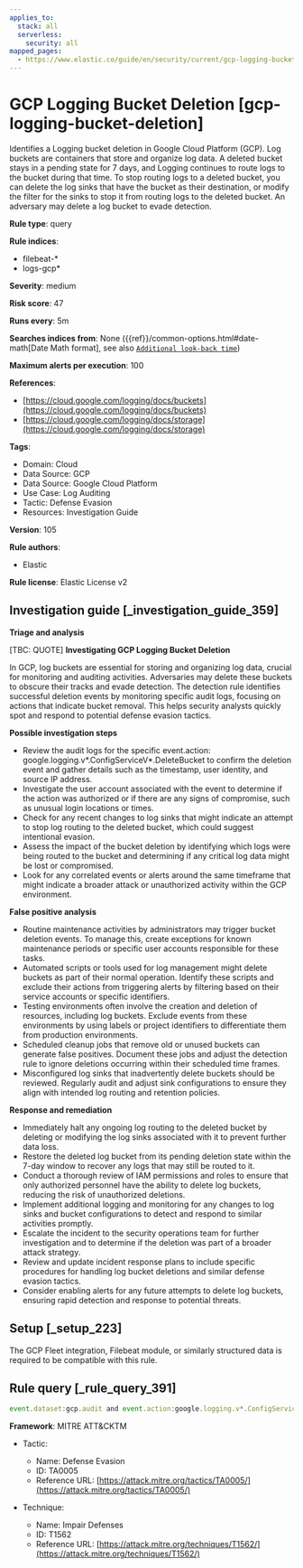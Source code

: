 ```yaml
---
applies_to:
  stack: all
  serverless:
    security: all
mapped_pages:
  - https://www.elastic.co/guide/en/security/current/gcp-logging-bucket-deletion.html
---
```


# GCP Logging Bucket Deletion [gcp-logging-bucket-deletion]

Identifies a Logging bucket deletion in Google Cloud Platform (GCP). Log buckets are containers that store and organize log data. A deleted bucket stays in a pending state for 7 days, and Logging continues to route logs to the bucket during that time. To stop routing logs to a deleted bucket, you can delete the log sinks that have the bucket as their destination, or modify the filter for the sinks to stop it from routing logs to the deleted bucket. An adversary may delete a log bucket to evade detection.

**Rule type**: query

**Rule indices**:

* filebeat-*
* logs-gcp*

**Severity**: medium

**Risk score**: 47

**Runs every**: 5m

**Searches indices from**: None ({{ref}}/common-options.html#date-math[Date Math format], see also [`Additional look-back time`](docs-content://solutions/security/detect-and-alert/create-detection-rule.md#rule-schedule))

**Maximum alerts per execution**: 100

**References**:

* [https://cloud.google.com/logging/docs/buckets](https://cloud.google.com/logging/docs/buckets)
* [https://cloud.google.com/logging/docs/storage](https://cloud.google.com/logging/docs/storage)

**Tags**:

* Domain: Cloud
* Data Source: GCP
* Data Source: Google Cloud Platform
* Use Case: Log Auditing
* Tactic: Defense Evasion
* Resources: Investigation Guide

**Version**: 105

**Rule authors**:

* Elastic

**Rule license**: Elastic License v2

## Investigation guide [_investigation_guide_359]

**Triage and analysis**

[TBC: QUOTE]
**Investigating GCP Logging Bucket Deletion**

In GCP, log buckets are essential for storing and organizing log data, crucial for monitoring and auditing activities. Adversaries may delete these buckets to obscure their tracks and evade detection. The detection rule identifies successful deletion events by monitoring specific audit logs, focusing on actions that indicate bucket removal. This helps security analysts quickly spot and respond to potential defense evasion tactics.

**Possible investigation steps**

* Review the audit logs for the specific event.action: google.logging.v*.ConfigServiceV*.DeleteBucket to confirm the deletion event and gather details such as the timestamp, user identity, and source IP address.
* Investigate the user account associated with the event to determine if the action was authorized or if there are any signs of compromise, such as unusual login locations or times.
* Check for any recent changes to log sinks that might indicate an attempt to stop log routing to the deleted bucket, which could suggest intentional evasion.
* Assess the impact of the bucket deletion by identifying which logs were being routed to the bucket and determining if any critical log data might be lost or compromised.
* Look for any correlated events or alerts around the same timeframe that might indicate a broader attack or unauthorized activity within the GCP environment.

**False positive analysis**

* Routine maintenance activities by administrators may trigger bucket deletion events. To manage this, create exceptions for known maintenance periods or specific user accounts responsible for these tasks.
* Automated scripts or tools used for log management might delete buckets as part of their normal operation. Identify these scripts and exclude their actions from triggering alerts by filtering based on their service accounts or specific identifiers.
* Testing environments often involve the creation and deletion of resources, including log buckets. Exclude events from these environments by using labels or project identifiers to differentiate them from production environments.
* Scheduled cleanup jobs that remove old or unused buckets can generate false positives. Document these jobs and adjust the detection rule to ignore deletions occurring within their scheduled time frames.
* Misconfigured log sinks that inadvertently delete buckets should be reviewed. Regularly audit and adjust sink configurations to ensure they align with intended log routing and retention policies.

**Response and remediation**

* Immediately halt any ongoing log routing to the deleted bucket by deleting or modifying the log sinks associated with it to prevent further data loss.
* Restore the deleted log bucket from its pending deletion state within the 7-day window to recover any logs that may still be routed to it.
* Conduct a thorough review of IAM permissions and roles to ensure that only authorized personnel have the ability to delete log buckets, reducing the risk of unauthorized deletions.
* Implement additional logging and monitoring for any changes to log sinks and bucket configurations to detect and respond to similar activities promptly.
* Escalate the incident to the security operations team for further investigation and to determine if the deletion was part of a broader attack strategy.
* Review and update incident response plans to include specific procedures for handling log bucket deletions and similar defense evasion tactics.
* Consider enabling alerts for any future attempts to delete log buckets, ensuring rapid detection and response to potential threats.


## Setup [_setup_223]

The GCP Fleet integration, Filebeat module, or similarly structured data is required to be compatible with this rule.


## Rule query [_rule_query_391]

```js
event.dataset:gcp.audit and event.action:google.logging.v*.ConfigServiceV*.DeleteBucket and event.outcome:success
```

**Framework**: MITRE ATT&CKTM

* Tactic:

    * Name: Defense Evasion
    * ID: TA0005
    * Reference URL: [https://attack.mitre.org/tactics/TA0005/](https://attack.mitre.org/tactics/TA0005/)

* Technique:

    * Name: Impair Defenses
    * ID: T1562
    * Reference URL: [https://attack.mitre.org/techniques/T1562/](https://attack.mitre.org/techniques/T1562/)



